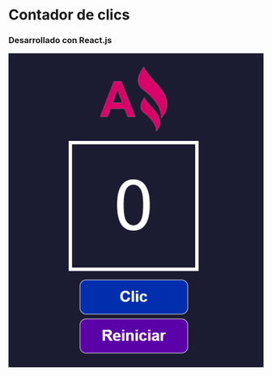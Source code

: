 # Contador de clics 
### Desarrollado con React.js

![](./contador-de-clics/src/imagenes/screenshot.png)
